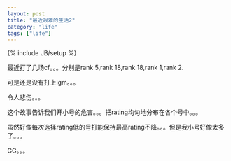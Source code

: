 ```yaml
---
layout: post
title: "最近艰难的生活2"
category: "life"
tags: ["life"]
---
```

{% include JB/setup %}

最近打了几场cf。。。分别是rank 5,rank 18,rank 18,rank 1,rank 2.

可是还是没有打上igm。。。

令人悲伤。。。

这个故事告诉我们开小号的危害。。。把rating均匀地分布在各个号中。。。

虽然好像每次选择rating低的号打能保持最高rating不降。。。但是我小号好像太多了。。。

GG。。。
